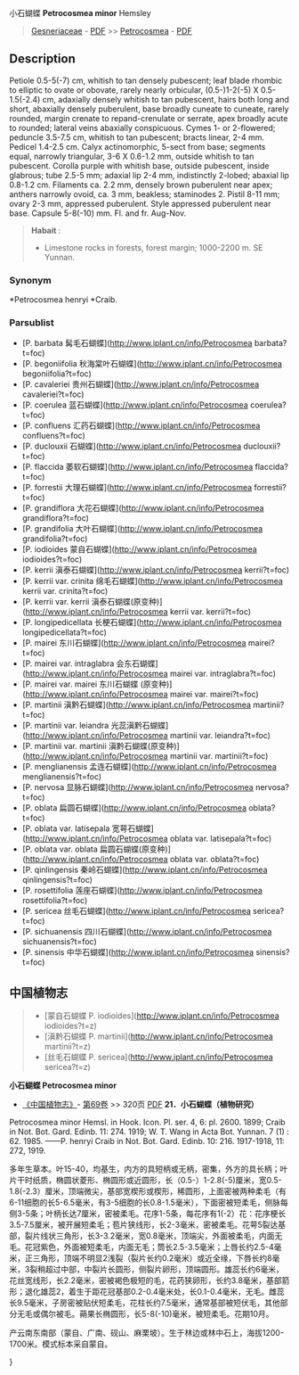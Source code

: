 小石蝴蝶 **Petrocosmea minor** Hemsley

> [Gesneriaceae](http://www.iplant.cn/info/Gesneriaceae?t=foc) - [PDF](http://www.iplant.cn/foc/pdf/Gesneriaceae.pdf) >> [Petrocosmea](http://www.iplant.cn/info/Petrocosmea?t=foc) - [PDF](http://www.iplant.cn/foc/pdf/Petrocosmea.pdf)
## Description

Petiole 0.5-5(-7) cm, whitish to tan densely pubescent; leaf blade rhombic to elliptic to ovate or obovate, rarely nearly orbicular, (0.5-)1-2(-5) X 0.5-1.5(-2.4) cm, adaxially densely whitish to tan pubescent, hairs both long and short, abaxially densely puberulent, base broadly cuneate to cuneate, rarely rounded, margin crenate to repand-crenulate or serrate, apex broadly acute to rounded; lateral veins abaxially conspicuous. Cymes 1- or 2-flowered; peduncle 3.5-7.5 cm, whitish to tan pubescent; bracts linear, 2-4 mm. Pedicel 1.4-2.5 cm. Calyx actinomorphic, 5-sect from base; segments equal, narrowly triangular, 3-6 X 0.6-1.2 mm, outside whitish to tan pubescent. Corolla purple with whitish base, outside pubescent, inside glabrous; tube 2.5-5 mm; adaxial lip 2-4 mm, indistinctly 2-lobed; abaxial lip 0.8-1.2 cm. Filaments ca. 2.2 mm, densely brown puberulent near apex; anthers narrowly ovoid, ca. 3 mm, beakless; staminodes 2. Pistil 8-11 mm; ovary 2-3 mm, appressed puberulent. Style appressed puberulent near base. Capsule 5-8(-10) mm. Fl. and fr. Aug-Nov.


> **Habait** : 
>* Limestone rocks in forests, forest margin; 1000-2200 m. SE Yunnan.

### Synonym
*Petrocosmea henryi *Craib.


### Parsublist

* [P.  barbata  髯毛石蝴蝶](http://www.iplant.cn/info/Petrocosmea barbata?t=foc)
* [P.  begoniifolia  秋海棠叶石蝴蝶](http://www.iplant.cn/info/Petrocosmea begoniifolia?t=foc)
* [P.  cavaleriei  贵州石蝴蝶](http://www.iplant.cn/info/Petrocosmea cavaleriei?t=foc)
* [P.  coerulea  蓝石蝴蝶](http://www.iplant.cn/info/Petrocosmea coerulea?t=foc)
* [P.  confluens  汇药石蝴蝶](http://www.iplant.cn/info/Petrocosmea confluens?t=foc)
* [P.  duclouxii  石蝴蝶](http://www.iplant.cn/info/Petrocosmea duclouxii?t=foc)
* [P.  flaccida  萎软石蝴蝶](http://www.iplant.cn/info/Petrocosmea flaccida?t=foc)
* [P.  forrestii  大理石蝴蝶](http://www.iplant.cn/info/Petrocosmea forrestii?t=foc)
* [P.  grandiflora  大花石蝴蝶](http://www.iplant.cn/info/Petrocosmea grandiflora?t=foc)
* [P.  grandifolia  大叶石蝴蝶](http://www.iplant.cn/info/Petrocosmea grandifolia?t=foc)
* [P.  iodioides  蒙自石蝴蝶](http://www.iplant.cn/info/Petrocosmea iodioides?t=foc)
* [P.  kerrii  滇泰石蝴蝶](http://www.iplant.cn/info/Petrocosmea kerrii?t=foc)
* [P.  kerrii var. crinita  绵毛石蝴蝶](http://www.iplant.cn/info/Petrocosmea kerrii var. crinita?t=foc)
* [P.  kerrii var. kerrii  滇泰石蝴蝶(原变种)](http://www.iplant.cn/info/Petrocosmea kerrii var. kerrii?t=foc)
* [P.  longipedicellata  长梗石蝴蝶](http://www.iplant.cn/info/Petrocosmea longipedicellata?t=foc)
* [P.  mairei  东川石蝴蝶](http://www.iplant.cn/info/Petrocosmea mairei?t=foc)
* [P.  mairei var. intraglabra  会东石蝴蝶](http://www.iplant.cn/info/Petrocosmea mairei var. intraglabra?t=foc)
* [P.  mairei var. mairei  东川石蝴蝶 (原变种)](http://www.iplant.cn/info/Petrocosmea mairei var. mairei?t=foc)
* [P.  martinii  滇黔石蝴蝶](http://www.iplant.cn/info/Petrocosmea martinii?t=foc)
* [P.  martinii var. leiandra  光蕊滇黔石蝴蝶](http://www.iplant.cn/info/Petrocosmea martinii var. leiandra?t=foc)
* [P.  martinii var. martinii  滇黔石蝴蝶(原变种)](http://www.iplant.cn/info/Petrocosmea martinii var. martinii?t=foc)
* [P.  menglianensis  孟连石蝴蝶](http://www.iplant.cn/info/Petrocosmea menglianensis?t=foc)
* [P.  nervosa  显脉石蝴蝶](http://www.iplant.cn/info/Petrocosmea nervosa?t=foc)
* [P.  oblata  扁圆石蝴蝶](http://www.iplant.cn/info/Petrocosmea oblata?t=foc)
* [P.  oblata var. latisepala  宽萼石蝴蝶](http://www.iplant.cn/info/Petrocosmea oblata var. latisepala?t=foc)
* [P.  oblata var. oblata  扁圆石蝴蝶(原变种)](http://www.iplant.cn/info/Petrocosmea oblata var. oblata?t=foc)
* [P.  qinlingensis  秦岭石蝴蝶](http://www.iplant.cn/info/Petrocosmea qinlingensis?t=foc)
* [P.  rosettifolia  莲座石蝴蝶](http://www.iplant.cn/info/Petrocosmea rosettifolia?t=foc)
* [P.  sericea  丝毛石蝴蝶](http://www.iplant.cn/info/Petrocosmea sericea?t=foc)
* [P.  sichuanensis  四川石蝴蝶](http://www.iplant.cn/info/Petrocosmea sichuanensis?t=foc)
* [P.  sinensis  中华石蝴蝶](http://www.iplant.cn/info/Petrocosmea sinensis?t=foc)


## 中国植物志

> * [蒙自石蝴蝶  P.  iodioides](http://www.iplant.cn/info/Petrocosmea iodioides?t=z)
> * [滇黔石蝴蝶  P.  martinii](http://www.iplant.cn/info/Petrocosmea martinii?t=z)
> * [丝毛石蝴蝶  P.  sericea](http://www.iplant.cn/info/Petrocosmea sericea?t=z)

**小石蝴蝶 Petrocosmea minor**

* [《中国植物志》](http://www.iplant.cn/frps)- [第69卷](http://www.iplant.cn/frps/vol/69) >> 320页 [PDF](http://www.iplant.cn/frps/pdf/69/320.pdf)
**21．小石蝴蝶（植物研究）**

Petrocosmea minor Hemsl. in Hook. Icon. Pl. ser. 4, 6: pl. 2600. 1899; Craib in Not. Bot. Gard. Edinb. 11: 274. 1919; W. T. Wang in Acta Bot. Yunnan. 7 (1) : 62. 1985. ——P. henryi Craib in Not. Bot. Gard. Edinb. 10: 216. 1917-1918, 11: 272, 1919.

多年生草本。叶15-40，均基生，内方的具短柄或无柄，密集，外方的具长柄；叶片干时纸质，椭圆状菱形、椭圆形或近圆形，长（0.5-）1-2.8(-5)厘米，宽0.5-1.8(-2.3）厘米，顶端微尖，基部宽楔形或楔形，稀圆形，上面密被两种柔毛（有6-11细胞的长5-6.5毫米，有3-5细胞的长0.8-1.5毫米），下面密被短柔毛，侧脉每侧3-5条；叶柄长达7厘米，密被柔毛。花序1-5条，每花序有1(-2）花：花序梗长3.5-7.5厘米，被开展短柔毛；苞片狭线形，长2-3毫米，密被柔毛。花萼5裂达基部，裂片线状三角形，长3-3.2毫米，宽0.8毫米，顶端尖，外面被柔毛，内面无毛。花冠紫色，外面被短柔毛，内面无毛；筒长2.5-3.5毫米；上唇长约2.5-4毫米，正三角形，顶端不明显2浅裂（裂片长约0.2毫米）或近全缘，下唇长约8毫米，3裂稍超过中部，中裂片长圆形，侧裂片卵形，顶端圆形。雄蕊长约6毫米，花丝宽线形，长2.2毫米，密被褐色极短的毛，花药狭卵形，长约3.8毫米，基部箭形；退化雄蕊2，着生于距花冠基部0.2-0.4毫米处，长0.1-0.4毫米，无毛。雌蕊长9.5毫米，子房密被贴伏短柔毛，花柱长约7.5毫米，通常基部被短伏毛，其他部分无毛或偶尔被毛。蒴果长椭圆形，长5-8(-10)毫米，被短柔毛。花期10月。

产云南东南部（蒙自、广南、砚山、麻栗坡）。生于林边或林中石上，海拔1200-1700米。模式标本采自蒙自。

}